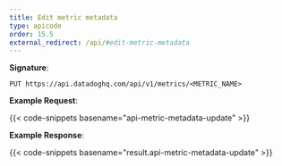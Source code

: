 ```yaml
---
title: Edit metric metadata
type: apicode
order: 15.5
external_redirect: /api/#edit-metric-metadata
---
```

**Signature**:

`PUT https://api.datadoghq.com/api/v1/metrics/<METRIC_NAME>`

**Example Request**:

{{< code-snippets basename="api-metric-metadata-update" >}}

**Example Response**:

{{< code-snippets basename="result.api-metric-metadata-update" >}}

